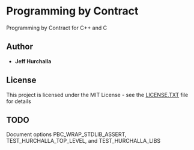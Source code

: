 # Programming by Contract
Programming by Contract for C++ and C

## Author

* **Jeff Hurchalla**

## License

This project is licensed under the MIT License - see the [LICENSE.TXT](LICENSE.TXT) file for details

## TODO

Document options PBC_WRAP_STDLIB_ASSERT, TEST_HURCHALLA_TOP_LEVEL, and TEST_HURCHALLA_LIBS
